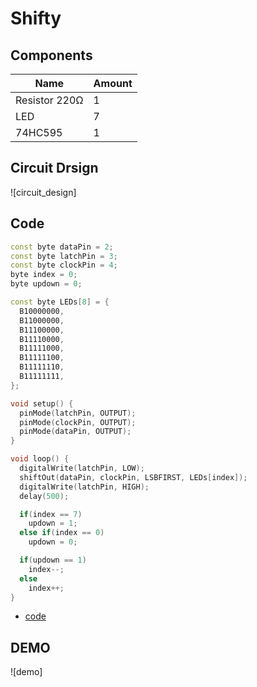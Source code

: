 # Shifty

## Components
|Name|Amount|
|-|-|
|Resistor 220Ω|1|
|LED|7|
|74HC595|1|

## Circuit Drsign
![circuit_design]

## Code
```C++
const byte dataPin = 2;
const byte latchPin = 3;
const byte clockPin = 4;
byte index = 0;
byte updown = 0;

const byte LEDs[8] = {
  B10000000,
  B11000000,
  B11100000,
  B11110000,
  B11111000,
  B11111100,
  B11111110,
  B11111111,
};

void setup() {
  pinMode(latchPin, OUTPUT);
  pinMode(clockPin, OUTPUT);
  pinMode(dataPin, OUTPUT);
}

void loop() {
  digitalWrite(latchPin, LOW);
  shiftOut(dataPin, clockPin, LSBFIRST, LEDs[index]);
  digitalWrite(latchPin, HIGH);
  delay(500);

  if(index == 7)
    updown = 1;
  else if(index == 0)
    updown = 0;

  if(updown == 1)
    index--;
  else
    index++;
}
```
* [code](006.ino)

## DEMO
![demo]
